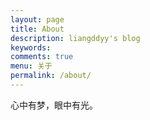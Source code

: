 ```yaml
---
layout: page
title: About
description: liangddyy's blog
keywords: 
comments: true
menu: 关于
permalink: /about/
---
```


心中有梦，眼中有光。






